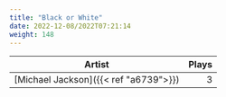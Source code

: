 ```yaml
---
title: "Black or White"
date: 2022-12-08/2022T07:21:14
weight: 148
---
```




 Artist | Plays 
----- | -----:
[Michael Jackson]({{< ref "a6739">}}) | 3
